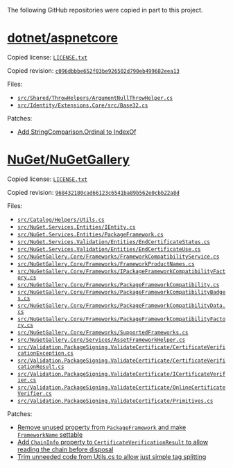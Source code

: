 ﻿The following GitHub repositories were copied in part to this project.

# [dotnet/aspnetcore](https://github.com/dotnet/aspnetcore)

Copied license: [`LICENSE.txt`](dotnet/aspnetcore/LICENSE.txt)

Copied revision: [`c096dbbbe652f03be926502d790eb499682eea13`](https://github.com/dotnet/aspnetcore/tree/c096dbbbe652f03be926502d790eb499682eea13)

Files:
  - [`src/Shared/ThrowHelpers/ArgumentNullThrowHelper.cs`](dotnet/aspnetcore/src/Shared/ThrowHelpers/ArgumentNullThrowHelper.cs)
  - [`src/Identity/Extensions.Core/src/Base32.cs`](dotnet/aspnetcore/src/Identity/Extensions.Core/src/Base32.cs)

Patches:
  - [Add StringComparison.Ordinal to IndexOf](0001-Add-StringComparison-to-IndexOf.patch)

# [NuGet/NuGetGallery](https://github.com/NuGet/NuGetGallery)

Copied license: [`LICENSE.txt`](NuGet/NuGetGallery/LICENSE.txt)

Copied revision: [`968432180cad66123c6541ba89b562e0cbb22a8d`](https://github.com/NuGet/NuGetGallery/tree/968432180cad66123c6541ba89b562e0cbb22a8d)

Files:
  - [`src/Catalog/Helpers/Utils.cs`](NuGet/NuGetGallery/src/Catalog/Helpers/Utils.cs)
  - [`src/NuGet.Services.Entities/IEntity.cs`](NuGet/NuGetGallery/src/NuGet.Services.Entities/IEntity.cs)
  - [`src/NuGet.Services.Entities/PackageFramework.cs`](NuGet/NuGetGallery/src/NuGet.Services.Entities/PackageFramework.cs)
  - [`src/NuGet.Services.Validation/Entities/EndCertificateStatus.cs`](NuGet/NuGetGallery/src/NuGet.Services.Validation/Entities/EndCertificateStatus.cs)
  - [`src/NuGet.Services.Validation/Entities/EndCertificateUse.cs`](NuGet/NuGetGallery/src/NuGet.Services.Validation/Entities/EndCertificateUse.cs)
  - [`src/NuGetGallery.Core/Frameworks/FrameworkCompatibilityService.cs`](NuGet/NuGetGallery/src/NuGetGallery.Core/Frameworks/FrameworkCompatibilityService.cs)
  - [`src/NuGetGallery.Core/Frameworks/FrameworkProductNames.cs`](NuGet/NuGetGallery/src/NuGetGallery.Core/Frameworks/FrameworkProductNames.cs)
  - [`src/NuGetGallery.Core/Frameworks/IPackageFrameworkCompatibilityFactory.cs`](NuGet/NuGetGallery/src/NuGetGallery.Core/Frameworks/IPackageFrameworkCompatibilityFactory.cs)
  - [`src/NuGetGallery.Core/Frameworks/PackageFrameworkCompatibility.cs`](NuGet/NuGetGallery/src/NuGetGallery.Core/Frameworks/PackageFrameworkCompatibility.cs)
  - [`src/NuGetGallery.Core/Frameworks/PackageFrameworkCompatibilityBadges.cs`](NuGet/NuGetGallery/src/NuGetGallery.Core/Frameworks/PackageFrameworkCompatibilityBadges.cs)
  - [`src/NuGetGallery.Core/Frameworks/PackageFrameworkCompatibilityData.cs`](NuGet/NuGetGallery/src/NuGetGallery.Core/Frameworks/PackageFrameworkCompatibilityData.cs)
  - [`src/NuGetGallery.Core/Frameworks/PackageFrameworkCompatibilityFactory.cs`](NuGet/NuGetGallery/src/NuGetGallery.Core/Frameworks/PackageFrameworkCompatibilityFactory.cs)
  - [`src/NuGetGallery.Core/Frameworks/SupportedFrameworks.cs`](NuGet/NuGetGallery/src/NuGetGallery.Core/Frameworks/SupportedFrameworks.cs)
  - [`src/NuGetGallery.Core/Services/AssetFrameworkHelper.cs`](NuGet/NuGetGallery/src/NuGetGallery.Core/Services/AssetFrameworkHelper.cs)
  - [`src/Validation.PackageSigning.ValidateCertificate/CertificateVerificationException.cs`](NuGet/NuGetGallery/src/Validation.PackageSigning.ValidateCertificate/CertificateVerificationException.cs)
  - [`src/Validation.PackageSigning.ValidateCertificate/CertificateVerificationResult.cs`](NuGet/NuGetGallery/src/Validation.PackageSigning.ValidateCertificate/CertificateVerificationResult.cs)
  - [`src/Validation.PackageSigning.ValidateCertificate/ICertificateVerifier.cs`](NuGet/NuGetGallery/src/Validation.PackageSigning.ValidateCertificate/ICertificateVerifier.cs)
  - [`src/Validation.PackageSigning.ValidateCertificate/OnlineCertificateVerifier.cs`](NuGet/NuGetGallery/src/Validation.PackageSigning.ValidateCertificate/OnlineCertificateVerifier.cs)
  - [`src/Validation.PackageSigning.ValidateCertificate/Primitives.cs`](NuGet/NuGetGallery/src/Validation.PackageSigning.ValidateCertificate/Primitives.cs)

Patches:
  - [Remove unused property from `PackageFramework` and make `FrameworkName` settable](0002-Remove-Package-make-FrameworkName-settable-in-Packag.patch)
  - [Add `ChainInfo` property to `CertificateVerificationResult` to allow reading the chain before disposal](0003-Add-type-parameter-to-CertificateVerificationResult-.patch)
  - [Trim unneeded code from Utils.cs to allow just simple tag splitting](0004-Remove-unused-code-from-Utils.cs.patch)

